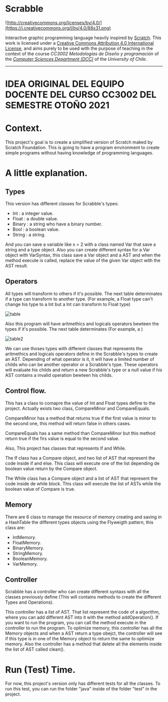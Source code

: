 # Scrabble

![http://creativecommons.org/licenses/by/4.0/](https://i.creativecommons.org/l/by/4.0/88x31.png)

Interactive graphic programming language heavily inspired by 
[Scratch](https://scratch.mit.edu).
This work is licensed under a
[Creative Commons Attribution 4.0 International License](http://creativecommons.org/licenses/by/4.0/), 
and aims purely to be used with the purpose of teaching in the context of the course 
_CC3002 Metodologías de Diseño y programación_ of the 
[_Computer Sciences Department (DCC)_](https://www.dcc.uchile.cl) of the 
_University of Chile_.

---

# IDEA ORIGINAL DEL EQUIPO DOCENTE DEL CURSO CC3002 DEL SEMESTRE OTOÑO 2021 #


# Context.
This project's goal is to create a simplified version of Scratch maked by Scratch Foundation. This is going to have a program environment to create simple programs without having knowledge of programming languages.

# A little explanation.
## Types
This version has different classes for Scrabble's types:
- Int : a integer value.
- Float : a double value.
- Binary : a string who have a binary number.
- Bool : a boolean value.
- String : a string.

And you can save a variable like x = 2 with a class named Var that save a string and a type object. Also you can create different syntax for a Var object with VarSyntax, this class save a Var object and a AST and when the method execute is called, replace the value of the given Var object with the AST result.

## Operators
All types will transform to others if it's possible. The next table determinates if a type can transform to another type. (For example, a Float type can't change his type to a Int but a Int can transform to Float type) 

![table](https://user-images.githubusercontent.com/71891188/125826699-ebdb10c4-bda9-49ce-8a18-4b21926c2b23.png)

Also this program will have aritmethics and logicals operators bewteen the types if it's possible. The next table determinates (For example, a )

![table2](https://user-images.githubusercontent.com/71891188/125826777-3f3bcd3a-1a9c-4f11-bff6-059e294b2891.png)

We can use thoses types with different classes that represents the aritmethics and logicals operators define in the Scrabble's types to create an AST. Depending of what operator is it, it will have a limited number of childs who can be another operator or a Scrabble's type. These operators will evaluate his childs and return a new Scrabble's type or a null value if his AST contains a invalid operation bewteen his childs.

## Control flow.

This has a class to comapre the value of Int and Float types define to the project. Actually exists two class, CompareMinor and CompareEquals.

CompareMinor has a method that returns true if the first value is minor to the second one, this method will return false in others cases.

CompareEquals has a same method than CompareMinor but this method return true if the firs value is equal to the second value.

Also, This project has classes that represents If and While.

The If class has a Compare object, and two list of AST that represent the code inside if and else. This class will execute one of the list depending de boolean value return by the Compare object.

The While class has a Compare object and a list of AST that represent the code inside de while block. This class will execute the list of ASTs while the boolean value of Compare is true.

## Memory
There are 6 class to manage the resource of memory creating and saving in a HashTable the different types objects using the Flyweigth pattern, this class are:
- IntMemory.
- FloatMemory. 
- BinaryMemory.
- StringMemory.
- BooleanMemory.
- VarMemory.

## Controller
Scrabble has a controller who can create different syntaxs with all the classes previously define (This will contains methods to create the different Types and Operations).

This controller has a list of AST. That list represent the code of a algorithm, where you can add different AST into it with the method addOperation(). If you want to run the program, you can call the method execute in the controller to run the program. To optimize memory, this controller has all the Memory objects and when a AST return a type obejct, the controller will see if this type is in one of the Memory object to return the same to optimize memory. Also the controller has a method that delete all the elements inside the list of AST called clean().

# Run (Test) Time.
For now, this project's version only has different tests for all the classes. To run this test, you can run the folder "java" inside of the folder "test" in the project. 
